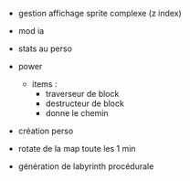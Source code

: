 - gestion affichage sprite complexe (z index)
- mod ia
- stats au perso
- power
    - items :
        - traverseur de block
        - destructeur de block
        - donne le chemin

- création perso
- rotate de la map toute les 1 min
- génération de labyrinth procédurale